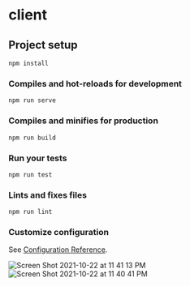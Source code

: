 # client

## Project setup
```
npm install
```

### Compiles and hot-reloads for development
```
npm run serve
```

### Compiles and minifies for production
```
npm run build
```

### Run your tests
```
npm run test
```

### Lints and fixes files
```
npm run lint
```

### Customize configuration
See [Configuration Reference](https://cli.vuejs.org/config/).

![Screen Shot 2021-10-22 at 11 41 13 PM](https://user-images.githubusercontent.com/20665149/138542004-b0ab2db8-3cbf-4634-a20f-f4498c36ae93.png)
![Screen Shot 2021-10-22 at 11 40 41 PM](https://user-images.githubusercontent.com/20665149/138542008-58ddbea6-65c1-46c4-9015-1ee4d00199bf.png)
